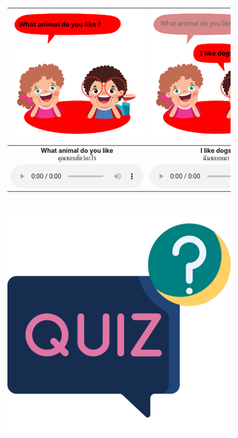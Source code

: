 <div class="carrousel">


|![](/media/img/Likes&#x20;and&#x20;dislikes/What&#x20;animal&#x20;do&#x20;you&#x20;like.svg)|![](/media/img/Likes&#x20;and&#x20;dislikes/I&#x20;like&#x20;dogs.svg)|![](/media/img/Likes&#x20;and&#x20;dislikes/What&#x20;sport&#x20;do&#x20;you&#x20;like.svg)|![](/media/img/Likes&#x20;and&#x20;dislikes/I&#x20;like&#x20;tennis.svg)|![](/media/img/Likes&#x20;and&#x20;dislikes/What&#x20;kind&#x20;of&#x20;music&#x20;do&#x20;you&#x20;like.svg)|![](/media/img/Likes&#x20;and&#x20;dislikes/I&#x20;like&#x20;pop&#x20;music.svg)|![](/media/img/Likes&#x20;and&#x20;dislikes/Who&#x20;is&#x20;your&#x20;favorite&#x20;actor.svg)|![](/media/img/Likes&#x20;and&#x20;dislikes/James&#x20;is&#x20;my&#x20;favorite&#x20;actor.svg)|![](/media/img/Likes&#x20;and&#x20;dislikes/Who&#x20;is&#x20;your&#x20;favorite&#x20;singer.svg)|![](/media/img/Likes&#x20;and&#x20;dislikes/Lisa&#x20;is&#x20;my&#x20;favorite&#x20;singer.svg)|![](/media/img/Likes&#x20;and&#x20;dislikes/Do&#x20;you&#x20;like&#x20;cat.svg)|![](/media/img/Likes&#x20;and&#x20;dislikes/Yes&#x20;I&#x20;like&#x20;cats.svg)|![](/media/img/Likes&#x20;and&#x20;dislikes/Do&#x20;you&#x20;like&#x20;listening&#x20;to&#x20;music.svg)|![](/media/img/Likes&#x20;and&#x20;dislikes/Yes&#x20;i&#x20;like&#x20;listenning&#x20;to&#x20;music.svg)|![](/media/img/Likes&#x20;and&#x20;dislikes/Do&#x20;you&#x20;like&#x20;swimming.svg)|![](/media/img/Likes&#x20;and&#x20;dislikes/Yes&#x20;I&#x20;like&#x20;swimming.svg)|![](/media/img/Likes&#x20;and&#x20;dislikes/Do&#x20;you&#x20;like&#x20;cooking.svg)|![](/media/img/Likes&#x20;and&#x20;dislikes/Yes&#x20;I&#x20;like&#x20;cooking.svg)|
| :----: | :----: | :----: | :----: | :----: | :----: | :----: | :----: | :----: | :----: | :----: | :----: | :----: | :----: | :----: | :----: | :----: | :----: |
|**What animal do you like**<br>คุณชอบสัตว์อะไร|**I like dogs**<br>ฉันชอบหมา|**What sport do you like**<br>คุณชอบกีฬาอะไร|**I like tennis**<br>ฉันชอบเทนนิส|**What kind of music do you like**<br>เพลงแบบไหนที่คุณชอบคะ|**I like pop music**<br>ฉันชอบเพลงป๊อป|**Who is your favorite actor**<br>ใครคือนักแสดงคนโปรดของคุณ|**James is my favorite actor**<br>เจมส์เป็นนักแสดงคนโปรดของฉัน|**Who is your favorite singer**<br>ใครคือนักร้องคนโปรดของคุณ|**Lisa is my favorite singer**<br>ลิซ่าเป็นนักร้องคนโปรดของฉัน|**Do you like cat**<br>คุณชอบแมวไหม|**Yes I like cats**<br>ค่ะ ฉันชอบแมว|**Do you like listening to music**<br>คุณชอบฟังเพลงไหม|**Yes i like listenning to music**<br>ใช่ ฉันชอบฟังเพลง|**Do you like swimming**<br>คุณชอบว่ายน้ําไหม|**Yes I like swimming**<br>ใช่ ฉันชอบว่ายน้ํา|**Do you like cooking**<br>คุณชอบทําอาหารไหม|**Yes I like cooking**<br>ใช่ ฉันชอบทําอาหาร|
|![](/media/audio/What&#x20;animal&#x20;do&#x20;you&#x20;like.mp3)|![](/media/audio/I&#x20;like&#x20;dogs.mp3)|![](/media/audio/What&#x20;sport&#x20;do&#x20;you&#x20;like.mp3)|![](/media/audio/I&#x20;like&#x20;tennis.mp3)|![](/media/audio/What&#x20;kind&#x20;of&#x20;music&#x20;do&#x20;you&#x20;like.mp3)|![](/media/audio/I&#x20;like&#x20;pop&#x20;music.mp3)|![](/media/audio/Who&#x20;is&#x20;your&#x20;favorite&#x20;actor.mp3)|![](/media/audio/James&#x20;is&#x20;my&#x20;favorite&#x20;actor.mp3)|![](/media/audio/Who&#x20;is&#x20;your&#x20;favorite&#x20;singer.mp3)|![](/media/audio/Lisa&#x20;is&#x20;my&#x20;favorite&#x20;singer.mp3)|![](/media/audio/Do&#x20;you&#x20;like&#x20;cat.mp3)|![](/media/audio/Yes&#x20;I&#x20;like&#x20;cats.mp3)|![](/media/audio/Do&#x20;you&#x20;like&#x20;listening&#x20;to&#x20;music.mp3)|![](/media/audio/Yes&#x20;i&#x20;like&#x20;listenning&#x20;to&#x20;music.mp3)|![](/media/audio/Do&#x20;you&#x20;like&#x20;swimming.mp3)|![](/media/audio/Yes&#x20;I&#x20;like&#x20;swimming.mp3)|![](/media/audio/Do&#x20;you&#x20;like&#x20;cooking.mp3)|![](/media/audio/Yes&#x20;I&#x20;like&#x20;cooking.mp3)|

</div>



# ![icon](/media/icons/quiz.svg) 


